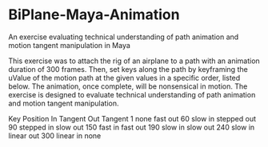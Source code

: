 # BiPlane-Maya-Animation
An exercise evaluating technical understanding of path animation and motion tangent manipulation in Maya

This exercise was to attach the rig of an airplane to a path with an animation duration of 300 frames. Then, set keys along the path by keyframing the uValue of the motion path at the given values in a specific order, listed below. The animation, once complete, will be nonsensical in motion. The exercise is designed to evaluate technical understanding of path animation and motion tangent manipulation.

Key Position                      In Tangent                    Out Tangent
     1                                none                        fast out
    60                               slow in                     stepped out
    90                              stepped in                    slow out
    150                              fast in                      fast out
    190                              slow in                      slow out
    240                              slow in                      linear out 
    300                              linear in                     none
    
